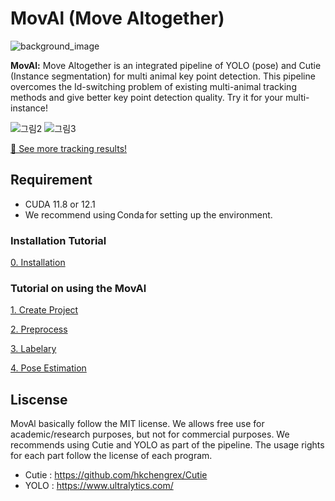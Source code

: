 # MovAl (Move Altogether)
![background_image](https://github.com/user-attachments/assets/d3af7702-ae83-4f63-95d7-0907b87eeac7)

**MovAl:** Move Altogether is an integrated pipeline of YOLO (pose) and Cutie (Instance segmentation) for multi animal key point detection. 
This pipeline overcomes the Id-switching problem of existing multi-animal tracking methods and give better key point detection quality. Try it for your multi-instance!

![그림2](https://github.com/user-attachments/assets/c5652ecb-3ee8-402a-8a71-4e1059db3ea8)
![그림3](https://github.com/user-attachments/assets/c4d4b78c-3bfe-4d05-8835-f48ba638381d)

[🔗 See more tracking results!](https://github.com/coldlabkaist/MovAl/tutorial/Tracking_Result.md)

## Requirement
- CUDA 11.8 or 12.1
- We recommend using Conda for setting up the environment.

### Installation Tutorial
[0. Installation](https://github.com/coldlabkaist/MovAl/tutorial/0_Installation.md)

### Tutorial on using the MovAl
[1. Create Project](https://github.com/coldlabkaist/MovAl/tutorial/1_Create_Project.md)

[2. Preprocess](https://github.com/coldlabkaist/MovAl/tutorial/2_Preprocess.md)

[3. Labelary](https://github.com/coldlabkaist/MovAl/tutorial/3_Labelary.md)

[4. Pose Estimation](https://github.com/coldlabkaist/MovAl/tutorial/4_Pose_Estimation.md)


## Liscense
MovAl basically follow the MIT license. We allows free use for academic/research purposes, but not for commercial purposes.
We recommends using Cutie and YOLO as part of the pipeline. The usage rights for each part follow the license of each program. 
- Cutie : https://github.com/hkchengrex/Cutie
- YOLO : https://www.ultralytics.com/
